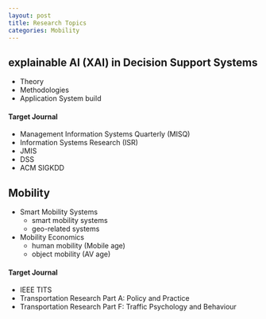 ```yaml
---
layout: post
title: Research Topics
categories: Mobility
---
```


## explainable AI (XAI) in Decision Support Systems 

- Theory
- Methodologies
- Application System build

#### Target Journal

- Management Information Systems Quarterly (MISQ)
- Information Systems Research (ISR)
- JMIS
- DSS
- ACM SIGKDD


## Mobility

- Smart Mobility Systems
    - smart mobility systems
    - geo-related systems
- Mobility Economics
    - human mobility (Mobile age)
    - object mobility (AV age)

#### Target Journal

- IEEE TITS
- Transportation Research Part A: Policy and Practice
- Transportation Research Part F: Traffic Psychology and Behaviour